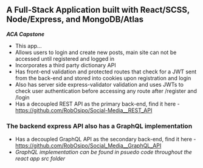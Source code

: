## A Full-Stack Application built with React/SCSS, Node/Express, and MongoDB/Atlas

***ACA Capstone***
* This app... 
* Allows users to login and create new posts, main site can not be accessed until registered and logged in
* Incorporates a third party dictionary API
* Has front-end validation and protected routes that check for a JWT sent from the back-end and stored into cookies upon registration and login
* Also has server side express-validator validation and uses JWTs to check user authentication before accessing any route after /register and /login
* Has a decoupled REST API as the primary back-end, find it here - https://github.com/RobOsipo/Social-Media__REST_API
### The backend express API also has a GraphQL implementation
* Has a decoupled GraphQL API as the secondary back-end, find it here - https://github.com/RobOsipo/Social_Media__GraphQL_API
* *GraphQL implementation can be found in psuedo code throughout the react app src folder*
